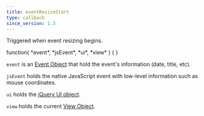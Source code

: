 ```yaml
---
title: eventResizeStart
type: callback
since_version: 1.3
---
```


Triggered when event resizing begins.

<div class='spec' markdown='1'>
function( *event*, *jsEvent*, *ui*, *view* ) { }
</div>

`event` is an [Event Object](event-object) that hold the event's information (date, title, etc).

`jsEvent` holds the native JavaScript event with low-level information such as mouse coordinates.

`ui` holds the [jQuery UI object](http://jqueryui.com/demos/resizable/).

`view` holds the current [View Object](view-object).
